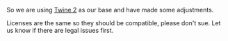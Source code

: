 So we are using [Twine 2](https://github.com/klembot/twinejs) as our base and have made some adjustments.

Licenses are the same so they should be compatible, please don't sue. Let us know if there are legal issues first.
